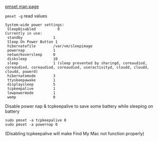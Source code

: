 [pmset man page](https://ss64.com/mac/pmset.html)

`pmset -g` read values

```
System-wide power settings:
 SleepDisabled          0
Currently in use:
 standby              1
 Sleep On Power Button 1
 hibernatefile        /var/vm/sleepimage
 powernap             1
 networkoversleep     0
 disksleep            10
 sleep                1 (sleep prevented by sharingd, coreaudiod, coreaudiod, coreaudiod, coreaudiod, useractivityd, cloudd, cloudd, cloudd, powerd)
 hibernatemode        3
 ttyskeepawake        1
 displaysleep         5
 tcpkeepalive         1
 lowpowermode         1
 womp                 0
 ```

Disable power nap & tcpkeepalive to save some battery while sleeping on battery

```shell
sudo pmset -a tcpkeepalive 0
sudo pmset -a powernap 0
```

(Disabling tcpkeepalive will make Find My Mac not function properly)